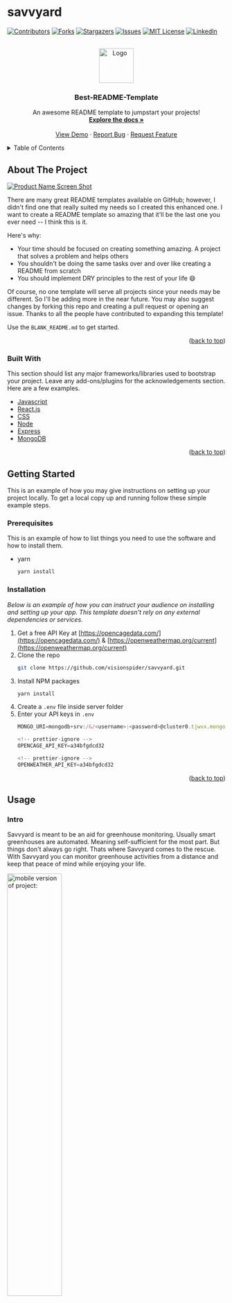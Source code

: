 # savvyard

<div id="top"></div>
<!--
*** Thanks for checking out the Best-README-Template. If you have a suggestion
*** that would make this better, please fork the repo and create a pull request
*** or simply open an issue with the tag "enhancement".
*** Don't forget to give the project a star!
*** Thanks again! Now go create something AMAZING! :D
-->

<!-- PROJECT SHIELDS -->
<!--
*** I'm using markdown "reference style" links for readability.
*** Reference links are enclosed in brackets [ ] instead of parentheses ( ).
*** See the bottom of this document for the declaration of the reference variables
*** for contributors-url, forks-url, etc. This is an optional, concise syntax you may use.
*** https://www.markdownguide.org/basic-syntax/#reference-style-links
-->

[![Contributors][contributors-shield]][contributors-url]
[![Forks][forks-shield]][forks-url]
[![Stargazers][stars-shield]][stars-url]
[![Issues][issues-shield]][issues-url]
[![MIT License][license-shield]][license-url]
[![LinkedIn][linkedin-shield]][linkedin-url]

<!-- PROJECT LOGO -->
<br />
<div align="center">
  <a href="https://github.com/visionspider/savvyard">
    <img src="images/logo.png" alt="Logo" width="80" height="80">
  </a>

  <h3 align="center">Best-README-Template</h3>

  <p align="center">
    An awesome README template to jumpstart your projects!
    <br />
    <a href="https://github.com/visionspider/savvyard"><strong>Explore the docs »</strong></a>
    <br />
    <br />
    <a href="https://github.com/visionspider/savvyard">View Demo</a>
    ·
    <a href="https://github.com/visionspider/savvyard/issues">Report Bug</a>
    ·
    <a href="https://github.com/visionspider/savvyard/issues">Request Feature</a>
  </p>
</div>

<!-- TABLE OF CONTENTS -->
<details>
  <summary>Table of Contents</summary>
  <ol>
    <li>
      <a href="#about-the-project">About The Project</a>
      <ul>
        <li><a href="#built-with">Built With</a></li>
      </ul>
    </li>
    <li>
      <a href="#getting-started">Getting Started</a>
      <ul>
        <li><a href="#prerequisites">Prerequisites</a></li>
        <li><a href="#installation">Installation</a></li>
      </ul>
    </li>
    <li><a href="#usage">Usage</a></li>
    <li><a href="#roadmap">Roadmap</a></li>
    <li><a href="#contributing">Contributing</a></li>
    <li><a href="#license">License</a></li>
    <li><a href="#contact">Contact</a></li>
    <li><a href="#acknowledgments">Acknowledgments</a></li>
  </ol>
</details>

<!-- ABOUT THE PROJECT -->

## About The Project

[![Product Name Screen Shot][product-screenshot]](https://example.com)

There are many great README templates available on GitHub; however, I didn't find one that really suited my needs so I created this enhanced one. I want to create a README template so amazing that it'll be the last one you ever need -- I think this is it.

Here's why:

- Your time should be focused on creating something amazing. A project that solves a problem and helps others
- You shouldn't be doing the same tasks over and over like creating a README from scratch
- You should implement DRY principles to the rest of your life :smile:

Of course, no one template will serve all projects since your needs may be different. So I'll be adding more in the near future. You may also suggest changes by forking this repo and creating a pull request or opening an issue. Thanks to all the people have contributed to expanding this template!

Use the `BLANK_README.md` to get started.

<p align="right">(<a href="#top">back to top</a>)</p>

### Built With

This section should list any major frameworks/libraries used to bootstrap your project. Leave any add-ons/plugins for the acknowledgements section. Here are a few examples.

- [Javascript](https://www.javascript.com/)
- [React.js](https://reactjs.org/)
- [CSS](https://vuejs.org/)
- [Node](https://nodejs.org/en/)
- [Express](https://expressjs.com/)
- [MongoDB](https://mongodb.com/)

<p align="right">(<a href="#top">back to top</a>)</p>

<!-- GETTING STARTED -->

## Getting Started

This is an example of how you may give instructions on setting up your project locally.
To get a local copy up and running follow these simple example steps.

### Prerequisites

This is an example of how to list things you need to use the software and how to install them.

- yarn
  ```sh
  yarn install
  ```

### Installation

_Below is an example of how you can instruct your audience on installing and setting up your app. This template doesn't rely on any external dependencies or services._

1. Get a free API Key at [https://opencagedata.com/](https://opencagedata.com/) & [https://openweathermap.org/current](https://openweathermap.org/current)
2. Clone the repo
   ```sh
   git clone https://github.com/visionspider/savvyard.git
   ```
3. Install NPM packages
   ```sh
   yarn install
   ```
4. Create a `.env` file inside server folder
5. Enter your API keys in `.env`
   ```js
   MONGO_URI=mongodb+srv:/&/<username>:<password>@cluster0.tjwvx.mongodb.net/myFirstDatabase?retryWrites=true&w=majority
   ```
   ```js
   <!-- prettier-ignore -->
   OPENCAGE_API_KEY=a34bfgdcd32
   ```
   ```js
   <!-- prettier-ignore -->
   OPENWEATHER_API_KEY=a34bfgdcd32
   ```

<p align="right">(<a href="#top">back to top</a>)</p>

<!-- USAGE EXAMPLES -->

## Usage

<div class="single-project-container">
 <h3>Intro</h3>
  <p>Savvyard is meant to be an aid for greenhouse monitoring. Usually smart greenhouses are automated. Meaning self-sufficient for the most part. But things don't always go right. Thats where Savvyard comes to the rescue. With Savvyard you can monitor greenhouse activities from a distance and keep that peace of mind while enjoying your life.</p>
  <img src="/images/savvyard-large.png" alt="mobile version of project: " height="50%" width="50%">
    <img src="./images/savvyard-large.png" alt="mobile version of project: " height="50%" width="50%">

  <h3>Technologies used</h3>
  <p>React, Javascript, CSS, Node, Express, MongoDB</p>
  <img src="/images/savvyard-large2.png" alt="mobile version of project: " height="50%" width="50%">
  <h3>Motivation</h3>
  <p>Personally I have a passion for off-grid living and have looked extensively into greenhouses / aquaponics / hydroponics projects of others. As someone who also enjoys traveling I would like a way to monitor my plant babies while I am gone. As a compliment to those who have such products, a nice UI that could help share information and manipulate devices while one is away (traveling / etc…). This is my goal to achieve with this UI.</p>
  <img src="/images/savvyard-large3.png" alt="mobile version of project: " height="50%" width="50%">
  <h3>Features</h3>
  <ul><li>Being able to add/remove an infinite amount of devices/sensors/zones.</li><li>Being able to manually turn on controls on a sensor/device.</li><li>Being able to visualize data on the screen.</li><li>Being able to download data.</li></ul>
  <h3>Design</h3>
  <p>When designing I took inspiration off of apps for smart homes.</p><h3>Issues</h3>
  <p>Creating the feature of adding and removing an infinite amount of devices/sensors/zones. Working with data that is nested deep into a data set.</p>
  
 <figure class="video-wrap"><div class="video-container"><iframe src="https://www.youtube.com/embed/KgrU0RVNfMo" frameborder="0" allow="accelerometer; autoplay; clipboard-write; encrypted-media; gyroscope; picture-in-picture" allowfullscreen="true"></iframe></figure>
   
  </div>
</div>
<p align="right">(<a href="#top">back to top</a>)</p>

<!-- ROADMAP -->

## Roadmap

- [x] Create Dataset and DB
- [x] Demo user Creation
- [x] Setup internal & external APIs following RESTful principles
- [x] Create logic to simulate temperature loss in greenhouse by utilizing data from weather API
- [x] Test and refactor Backend with Insomnia / Postman
- [x] Mobile First Design
- [x] Accessible Design
- [x] Ability to add / remove n amount of components and nested components
- [x] Ability to save settings for sensors and devices
- [x] Test and refactor Frontend
- [ ] Add more devices and sensors (LIGHT / CARBON DIOXIDE / SOIL MOISTURE / SOIL pH / WIND SPEED / PRECIPITATION SENSORS)
- [ ] Upgrade visuals of devices running
- [ ] Upgrade visual queues of saved/error
- [ ] Upgrade data visualization (more meaningful visualizations)
- [ ] Add visualization of power usage
- [ ] User log in
- [ ] Calendar (to visualize a schedule)
- [ ] Allow user to create logic
- [ ] More test and refactoring
- [ ] Cross-platform deployment
  - [ ] Deploy web app
  - [ ] Deploy android app (React Native)
  - [ ] Deploy desktop app (ElectronJS)
- [ ] Multi-language Support
  - [ ] French
  - [ ] Chinese
  - [ ] Spanish
- [ ] Launch alpha v1 (Public testing)
- [ ] Fix more bugs

See the [open issues](https://github.com/visionspider/savvyard/issues) for a full list of proposed features (and known issues).

<p align="right">(<a href="#top">back to top</a>)</p>

<!-- CONTRIBUTING -->

## Contributing

Contributions are what make the open source community such an amazing place to learn, inspire, and create. Any contributions you make are **greatly appreciated**.

If you have a suggestion that would make this better, please fork the repo and create a pull request. You can also simply open an issue with the tag "enhancement".
Don't forget to give the project a star! Thanks again!

1. Fork the Project
2. Create your Feature Branch (`git checkout -b feature/AmazingFeature`)
3. Commit your Changes (`git commit -m 'Add some AmazingFeature'`)
4. Push to the Branch (`git push origin feature/AmazingFeature`)
5. Open a Pull Request

<p align="right">(<a href="#top">back to top</a>)</p>

<!-- LICENSE -->

## License

Distributed under the MIT License. See `LICENSE.txt` for more information.

<p align="right">(<a href="#top">back to top</a>)</p>

<!-- CONTACT -->

## Contact

Your Name - [@DavieGie](https://twitter.com/DavieGie) - d.guillaumant.m@hotmail.com

Project Link: [https://github.com/visionspider/savvyard](https://github.com/visionspider/savvyard)

<p align="right">(<a href="#top">back to top</a>)</p>

<!-- ACKNOWLEDGMENTS -->

## Acknowledgments

Use this space to list resources you find helpful and would like to give credit to. I've included a few of my favorites to kick things off!

- [Choose an Open Source License](https://choosealicense.com)
- [GitHub Emoji Cheat Sheet](https://www.webpagefx.com/tools/emoji-cheat-sheet)
- [Malven's Flexbox Cheatsheet](https://flexbox.malven.co/)
- [Malven's Grid Cheatsheet](https://grid.malven.co/)
- [Img Shields](https://shields.io)
- [GitHub Pages](https://pages.github.com)
- [Font Awesome](https://fontawesome.com)
- [React Icons](https://react-icons.github.io/react-icons/search)

<p align="right">(<a href="#top">back to top</a>)</p>

<!-- MARKDOWN LINKS & IMAGES -->
<!-- https://www.markdownguide.org/basic-syntax/#reference-style-links -->

[contributors-shield]: https://img.shields.io/github/contributors/visionspider/savvyard.svg?style=for-the-badge
[contributors-url]: https://github.com/visionspider/savvyard/graphs/contributors
[forks-shield]: https://img.shields.io/github/forks/visionspider/savvyard.svg?style=for-the-badge
[forks-url]: https://github.com/visionspider/savvyard/network/members
[stars-shield]: https://img.shields.io/github/stars/visionspider/savvyard.svg?style=for-the-badge
[stars-url]: https://github.com/visionspider/savvyard/stargazers
[issues-shield]: https://img.shields.io/github/issues/visionspider/savvyard.svg?style=for-the-badge
[issues-url]: https://github.com/visionspider/savvyard/issues
[license-shield]: https://img.shields.io/github/license/visionspider/savvyard.svg?style=for-the-badge
[license-url]: https://github.com/visionspider/savvyard/blob/master/LICENSE
[linkedin-shield]: https://img.shields.io/badge/-LinkedIn-black.svg?style=for-the-badge&logo=linkedin&colorB=555
[linkedin-url]: https://linkedin.com/in/david-guillaumant-mergler/
[product-screenshot]: images/screenshot.png

Watch the video!

https://www.youtube.com/watch?v=KgrU0RVNfMo
